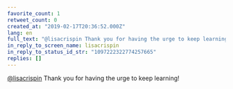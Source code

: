 ```yaml
---
favorite_count: 1
retweet_count: 0
created_at: "2019-02-17T20:36:52.000Z"
lang: en
full_text: "@lisacrispin Thank you for having the urge to keep learning!"
in_reply_to_screen_name: lisacrispin
in_reply_to_status_id_str: "1097222322774257665"
replies: []
---
```


[@lisacrispin](https://twitter.com/lisacrispin) Thank you for having the urge to
keep learning!
